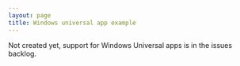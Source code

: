 ```yaml
---
layout: page
title: Windows universal app example
---
```


Not created yet, support for Windows Universal apps is in the issues backlog.
